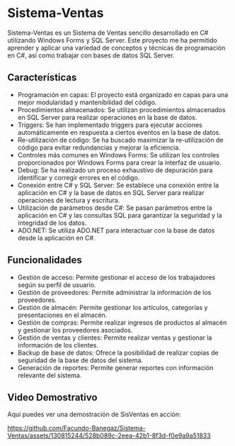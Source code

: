 # Sistema-Ventas

Sistema-Ventas es un Sistema de Ventas sencillo desarrollado en C# utilizando Windows Forms y SQL Server. Este proyecto me ha permitido aprender y aplicar una variedad de conceptos y técnicas de programación en C#, así como trabajar con bases de datos SQL Server.

## Características

- Programación en capas: El proyecto está organizado en capas para una mejor modularidad y mantenibilidad del código.
- Procedimientos almacenados: Se utilizan procedimientos almacenados en SQL Server para realizar operaciones en la base de datos.
- Triggers: Se han implementado triggers para ejecutar acciones automáticamente en respuesta a ciertos eventos en la base de datos.
- Re-utilización de código: Se ha buscado maximizar la re-utilización de código para evitar redundancias y mejorar la eficiencia.
- Controles más comunes en Windows Forms: Se utilizan los controles proporcionados por Windows Forms para crear la interfaz de usuario.
- Debug: Se ha realizado un proceso exhaustivo de depuración para identificar y corregir errores en el código.
- Conexión entre C# y SQL Server: Se establece una conexión entre la aplicación en C# y la base de datos en SQL Server para realizar operaciones de lectura y escritura.
- Utilización de parámetros desde C#: Se pasan parámetros entre la aplicación en C# y las consultas SQL para garantizar la seguridad y la integridad de los datos.
- ADO.NET: Se utiliza ADO.NET para interactuar con la base de datos desde la aplicación en C#.

## Funcionalidades

- Gestión de acceso: Permite gestionar el acceso de los trabajadores según su perfil de usuario.
- Gestión de proveedores: Permite administrar la información de los proveedores.
- Gestión de almacén: Permite gestionar los artículos, categorías y presentaciones en el almacén.
- Gestión de compras: Permite realizar ingresos de productos al almacén y gestionar los proveedores asociados.
- Gestión de ventas y clientes: Permite realizar ventas y gestionar la información de los clientes.
- Backup de base de datos: Ofrece la posibilidad de realizar copias de seguridad de la base de datos del sistema.
- Generación de reportes: Permite generar reportes con información relevante del sistema.

## Video Demostrativo

Aquí puedes ver una demostración de SisVentas en acción:




https://github.com/Facundo-Banegaz/Sistema-Ventas/assets/130815244/528b089c-2eea-42b1-8f3d-f0e9a9a51833



